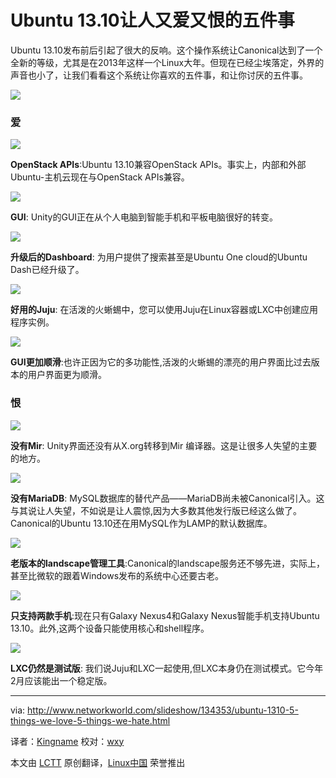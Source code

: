 Ubuntu 13.10让人又爱又恨的五件事
================================================================================
Ubuntu 13.10发布前后引起了很大的反响。这个操作系统让Canonical达到了一个全新的等级，尤其是在2013年这样一个Linux大年。但现在已经尘埃落定，外界的声音也小了，让我们看看这个系统让你喜欢的五件事，和让你讨厌的五件事。

![](http://d1piko3ylsjhpd.cloudfront.net/uploads/roboto/slide/image/83076/slide_image_010614-ubuntuLOVE-HATE-1.jpg)

### 爱 ###

![](http://d1piko3ylsjhpd.cloudfront.net/uploads/roboto/slide/image/83077/slide_image_010614-ubuntuLOVE-HATE-2.jpg)

**OpenStack APIs**:Ubuntu 13.10兼容OpenStack APIs。事实上，内部和外部Ubuntu-主机云现在与OpenStack APIs兼容。

![](http://d1piko3ylsjhpd.cloudfront.net/uploads/roboto/slide/image/83078/slide_image_010614-ubuntuLOVE-HATE-3.jpg)

**GUI**: Unity的GUI正在从个人电脑到智能手机和平板电脑很好的转变。

![](http://d1piko3ylsjhpd.cloudfront.net/uploads/roboto/slide/image/83079/slide_image_010614-ubuntuLOVE-HATE-4.jpg)

**升级后的Dashboard**: 为用户提供了搜索甚至是Ubuntu One cloud的Ubuntu Dash已经升级了。

![](http://d1piko3ylsjhpd.cloudfront.net/uploads/roboto/slide/image/83080/slide_image_010614-ubuntuLOVE-HATE-5.jpg)

**好用的Juju**: 在活泼的火蜥蜴中，您可以使用Juju在Linux容器或LXC中创建应用程序实例。

![](http://d1piko3ylsjhpd.cloudfront.net/uploads/roboto/slide/image/83081/slide_image_010614-ubuntuLOVE-HATE-6.jpg)

**GUI更加顺滑**:也许正因为它的多功能性,活泼的火蜥蜴的漂亮的用户界面比过去版本的用户界面更为顺滑。

### 恨 ###

![](http://d1piko3ylsjhpd.cloudfront.net/uploads/roboto/slide/image/83082/slide_image_010614-ubuntuLOVE-HATE-7.jpg)

**没有Mir**: Unity界面还没有从X.org转移到Mir 编译器。这是让很多人失望的主要的地方。

![](http://d1piko3ylsjhpd.cloudfront.net/uploads/roboto/slide/image/83083/slide_image_010614-ubuntuLOVE-HATE-8.jpg)

**没有MariaDB**: MySQL数据库的替代产品——MariaDB尚未被Canonical引入。这与其说让人失望，不如说是让人震惊,因为大多数其他发行版已经这么做了。Canonical的Ubuntu 13.10还在用MySQL作为LAMP的默认数据库。

![](http://d1piko3ylsjhpd.cloudfront.net/uploads/roboto/slide/image/83084/slide_image_010614-ubuntuLOVE-HATE-9.jpg)

**老版本的landscape管理工具**:Canonical的landscape服务还不够先进，实际上，甚至比微软的跟着Windows发布的系统中心还要古老。

![](http://d1piko3ylsjhpd.cloudfront.net/uploads/roboto/slide/image/83085/slide_image_010614-ubuntuLOVE-HATE-10.jpg)

**只支持两款手机**:现在只有Galaxy Nexus4和Galaxy Nexus智能手机支持Ubuntu 13.10。此外,这两个设备只能使用核心和shell程序。

![](http://d1piko3ylsjhpd.cloudfront.net/uploads/roboto/slide/image/83086/slide_image_010614-ubuntuLOVE-HATE-11.jpg)

**LXC仍然是测试版**: 我们说Juju和LXC一起使用,但LXC本身仍在测试模式。它今年2月应该能出一个稳定版。

--------------------------------------------------------------------------------

via: http://www.networkworld.com/slideshow/134353/ubuntu-1310-5-things-we-love-5-things-we-hate.html

译者：[Kingname](https://github.com/kingname) 校对：[wxy](https://github.com/wxy)

本文由 [LCTT](https://github.com/LCTT/TranslateProject) 原创翻译，[Linux中国](http://linux.cn/) 荣誉推出
